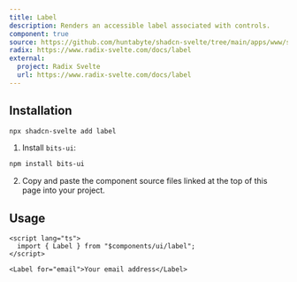 ```yaml
---
title: Label
description: Renders an accessible label associated with controls.
component: true
source: https://github.com/huntabyte/shadcn-svelte/tree/main/apps/www/src/lib/components/ui/label
radix: https://www.radix-svelte.com/docs/label
external:
  project: Radix Svelte
  url: https://www.radix-svelte.com/docs/label
---
```


<script>
  import { ComponentPreview, ManualInstall } from '$lib/components/docs';
</script>

<ComponentPreview name="label-demo">

<div />

</ComponentPreview>

## Installation

```bash
npx shadcn-svelte add label
```

<ManualInstall>

1. Install `bits-ui`:

```bash
npm install bits-ui
```

2. Copy and paste the component source files linked at the top of this page into your project.

</ManualInstall>

## Usage

```svelte
<script lang="ts">
  import { Label } from "$components/ui/label";
</script>

<Label for="email">Your email address</Label>
```
